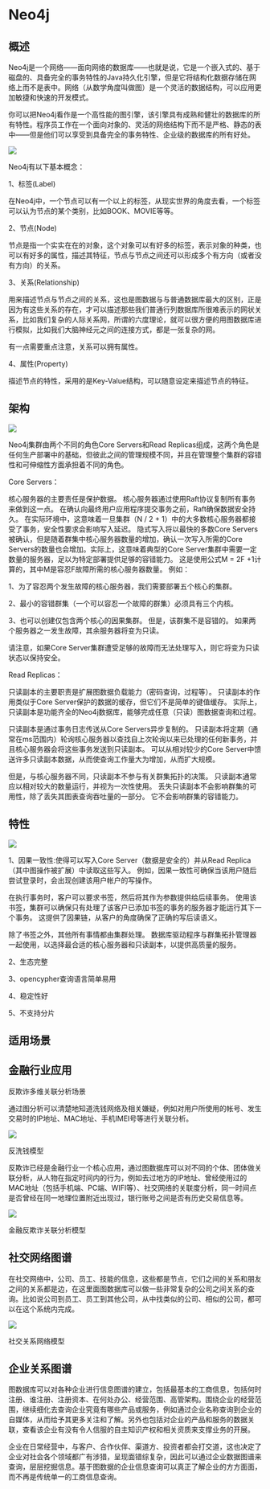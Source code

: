 # **Neo4j**
## **概述**
Neo4j是一个网络——面向网络的数据库——也就是说，它是一个嵌入式的、基于磁盘的、具备完全的事务特性的Java持久化引擎，但是它将结构化数据存储在网络上而不是表中。网络（从数学角度叫做图）是一个灵活的数据结构，可以应用更加敏捷和快速的开发模式。

你可以把Neo4j看作是一个高性能的图引擎，该引擎具有成熟和健壮的数据库的所有特性。程序员工作在一个面向对象的、灵活的网络结构下而不是严格、静态的表中——但是他们可以享受到具备完全的事务特性、企业级的数据库的所有好处。

![](/docs/images/tushuju/Aspose.Words.d7710a73-3b61-4240-b67b-530b3074a743.001.png)

Neo4j有以下基本概念：

1、标签(Label)

在Neo4j中，一个节点可以有一个以上的标签，从现实世界的角度去看，一个标签可以认为节点的某个类别，比如BOOK、MOVIE等等。

2、节点(Node)

节点是指一个实实在在的对象，这个对象可以有好多的标签，表示对象的种类，也可以有好多的属性，描述其特征，节点与节点之间还可以形成多个有方向（或者没有方向）的关系。

3、关系(Relationship)

用来描述节点与节点之间的关系，这也是图数据与与普通数据库最大的区别，正是因为有这些关系的存在，才可以描述那些我们普通行列数据库所很难表示的网状关系，比如我们复杂的人际关系网，所谓的六度理论，就可以很方便的用图数据库进行模拟，比如我们大脑神经元之间的连接方式，都是一张复杂的网。

有一点需要重点注意，关系可以拥有属性。

4、属性(Property)

描述节点的特性，采用的是Key-Value结构，可以随意设定来描述节点的特征。
## **架构**
![](/docs/images/tushuju/Aspose.Words.d7710a73-3b61-4240-b67b-530b3074a743.002.png)

Neo4j集群由两个不同的角色Core Servers和Read Replicas组成，这两个角色是任何生产部署中的基础，但彼此之间的管理规模不同，并且在管理整个集群的容错性和可伸缩性方面承担着不同的角色。

Core Servers：

核心服务器的主要责任是保护数据。 核心服务器通过使用Raft协议复制所有事务来做到这一点。 在确认向最终用户应用程序提交事务之前，Raft确保数据安全持久。 在实际环境中，这意味着一旦集群（N / 2 + 1）中的大多数核心服务器都接受了事务，安全性要求会影响写入延迟。 隐式写入将以最快的多数Core Servers被确认，但是随着群集中核心服务器数量的增加，确认一次写入所需的Core Servers的数量也会增加。实际上，这意味着典型的Core Server集群中需要一定数量的服务器，足以为特定部署提供足够的容错能力。 这是使用公式M = 2F +1计算的，其中M是容忍F故障所需的核心服务器数量。 例如：

1、为了容忍两个发生故障的核心服务器，我们需要部署五个核心的集群。

2、最小的容错群集（一个可以容忍一个故障的群集）必须具有三个内核。

3、也可以创建仅包含两个核心的因果集群。 但是，该群集不是容错的。 如果两个服务器之一发生故障，其余服务器将变为只读。

请注意，如果Core Server集群遭受足够的故障而无法处理写入，则它将变为只读状态以保持安全。

Read Replicas：

只读副本的主要职责是扩展图数据负载能力（密码查询，过程等）。 只读副本的作用类似于Core Server保护的数据的缓存，但它们不是简单的键值缓存。 实际上，只读副本是功能齐全的Neo4j数据库，能够完成任意（只读）图数据查询和过程。

只读副本是通过事务日志传送从Core Servers异步复制的。 只读副本将定期（通常在ms范围内）轮询核心服务器以查找自上次轮询以来已处理的任何新事务，并且核心服务器会将这些事务发送到只读副本。 可以从相对较少的Core Server中馈送许多只读副本数据，从而使查询工作量大为增加，从而扩大规模。

但是，与核心服务器不同，只读副本不参与有关群集拓扑的决策。 只读副本通常应以相对较大的数量运行，并视为一次性使用。 丢失只读副本不会影响群集的可用性，除了丢失其图表查询吞吐量的一部分。 它不会影响群集的容错能力。
## **特性**
![](/docs/images/tushuju/Aspose.Words.d7710a73-3b61-4240-b67b-530b3074a743.003.png)

1、因果一致性:使得可以写入Core Server（数据是安全的）并从Read Replica（其中图操作被扩展）中读取这些写入。 例如，因果一致性可确保当该用户随后尝试登录时，会出现创建该用户帐户的写操作。

在执行事务时，客户可以要求书签，然后将其作为参数提供给后续事务。 使用该书签，集群可以确保只有处理了该客户已添加书签的事务的服务器才能运行其下一个事务。 这提供了因果链，从客户的角度确保了正确的写后读语义。

除了书签之外，其他所有事情都由集群处理。 数据库驱动程序与群集拓扑管理器一起使用，以选择最合适的核心服务器和只读副本，以提供高质量的服务。

2、生态完整

3、opencypher查询语言简单易用

4、稳定性好

5、不支持分片
## **适用场景**
## **金融行业应用**
反欺诈多维关联分析场景

通过图分析可以清楚地知道洗钱网络及相关嫌疑，例如对用户所使用的帐号、发生交易时的IP地址、MAC地址、手机IMEI号等进行关联分析。

![](https://img2018.cnblogs.com/blog/1112483/201908/1112483-20190801095241110-1381634203.png)

反洗钱模型

反欺诈已经是金融行业一个核心应用，通过图数据库可以对不同的个体、团体做关联分析，从人物在指定时间内的行为，例如去过地方的IP地址、曾经使用过的MAC地址（包括手机端、PC端、WIFI等）、社交网络的关联度分析，同一时间点是否曾经在同一地理位置附近出现过，银行账号之间是否有历史交易信息等。

![](https://img2018.cnblogs.com/blog/1112483/201908/1112483-20190801095307862-1405114974.png)

金融反欺诈关联分析模型
## **社交网络图谱**
在社交网络中，公司、员工、技能的信息，这些都是节点，它们之间的关系和朋友之间的关系都是边，在这里面图数据库可以做一些非常复杂的公司之间关系的查询。比如说公司到员工、员工到其他公司，从中找类似的公司、相似的公司，都可以在这个系统内完成。

![](https://img2018.cnblogs.com/blog/1112483/201908/1112483-20190801095332216-962914232.png)

社交关系网络模型
## **企业关系图谱**
图数据库可以对各种企业进行信息图谱的建立，包括最基本的工商信息，包括何时注册、谁注册、注册资本、在何处办公、经营范围、高管架构。围绕企业的经营范围，继续细化去查询企业究竟有哪些产品或服务，例如通过企业名称查询到企业的自媒体，从而给予其更多关注和了解。另外也包括对企业的产品和服务的数据关联，查看该企业有没有令人信服的自主知识产权和相关资质来支撑业务的开展。

企业在日常经营中，与客户、合作伙伴、渠道方、投资者都会打交道，这也决定了企业对社会各个领域都广有涉猎，呈现面错综复杂，因此可以通过企业数据图谱来查询，层层挖掘信息。基于图数据的企业信息查询可以真正了解企业的方方面面，而不再是传统单一的工商信息查询。